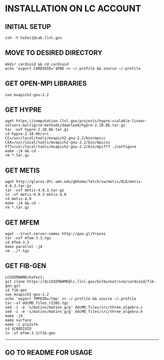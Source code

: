 # INSTALLATION ON LC ACCOUNT

## INITIAL SETUP
~~~
ssh -Y hafez1@cab.llnl.gov
~~~

## MOVE TO DESIRED DIRECTORY
~~~
mkdir cardioid && cd cardioid
echo 'export CARDIOID='$PWD >> ~/.profile && source ~/.profile
~~~

## GET OPEN-MPI LIBRARIES
~~~
use mvapich2-gnu-2.2
~~~

## GET HYPRE
~~~
wget https://computation.llnl.gov/projects/hypre-scalable-linear-solvers-multigrid-methods/download/hypre-2.10.0b.tar.gz
tar -xvf hypre-2.10.0b.tar.gz
cd hypre-2.10.0b/src
CC=/usr/local/tools/mvapich2-gnu-2.2/bin/mpicc CXX=/usr/local/tools/mvapich2-gnu-2.2/bin/mpicxx F77=/usr/local/tools/mvapich2-gnu-2.2/bin/mpif77 ./configure
make -j4 && cd -
rm *.tar.gz
~~~

## GET METIS
~~~
wget http://glaros.dtc.umn.edu/gkhome/fetch/sw/metis/OLD/metis-4.0.3.tar.gz
tar -xvf metis-4.0.3.tar.gz
ln -sf metis-4.0.3 metis-4.0
cd metis-4.0
make -j4 && cd -
rm *.tar.gz
~~~

## GET MFEM
~~~
wget --trust-server-names http://goo.gl/Vrpsns
tar -xvf mfem-3.3.tgz
cd mfem-3.3
make parallel -j4
rm ../*.tgz
~~~

## GET FIB-GEN
~~~
LCUSERNAME=hafez1;
git clone https://$LCUSERNAME@lc.llnl.gov/bitbucket/scm/cardioid/fib-gen.git
cd fib-gen
use mvapich2-gnu-2.2
echo 'export TMPDIR=/tmp' >> ~/.profile && source ~/.profile
tar -xf ddcMD_files_r2265.tgz
sed -i -e 's/matinv/matinv_g/g' ddcMD_files/src/three_algebra.c 
sed -i -e 's/matinv/matinv_g/g' ddcMD_files/src/three_algebra.h
make -j4
make surface
make -C ply2vtk
cd $CARDIOID
ln -sf mfem-3.3/fib-gen
~~~

---

## GO TO README FOR USAGE
